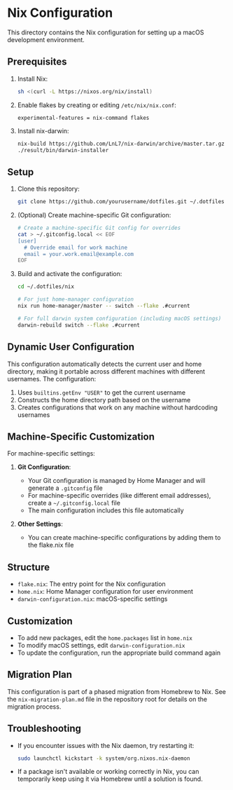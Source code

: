# Nix Configuration

This directory contains the Nix configuration for setting up a macOS development environment.

## Prerequisites

1. Install Nix:
   ```bash
   sh <(curl -L https://nixos.org/nix/install)
   ```

2. Enable flakes by creating or editing `/etc/nix/nix.conf`:
   ```
   experimental-features = nix-command flakes
   ```

3. Install nix-darwin:
   ```bash
   nix-build https://github.com/LnL7/nix-darwin/archive/master.tar.gz -A installer
   ./result/bin/darwin-installer
   ```

## Setup

1. Clone this repository:
   ```bash
   git clone https://github.com/yourusername/dotfiles.git ~/.dotfiles
   ```

2. (Optional) Create machine-specific Git configuration:
   ```bash
   # Create a machine-specific Git config for overrides
   cat > ~/.gitconfig.local << EOF
   [user]
     # Override email for work machine
     email = your.work.email@example.com
   EOF
   ```

3. Build and activate the configuration:
   ```bash
   cd ~/.dotfiles/nix
   
   # For just home-manager configuration
   nix run home-manager/master -- switch --flake .#current
   
   # For full darwin system configuration (including macOS settings)
   darwin-rebuild switch --flake .#current
   ```

## Dynamic User Configuration

This configuration automatically detects the current user and home directory, making it portable across different machines with different usernames. The configuration:

1. Uses `builtins.getEnv "USER"` to get the current username
2. Constructs the home directory path based on the username
3. Creates configurations that work on any machine without hardcoding usernames

## Machine-Specific Customization

For machine-specific settings:

1. **Git Configuration**: 
   - Your Git configuration is managed by Home Manager and will generate a `.gitconfig` file
   - For machine-specific overrides (like different email addresses), create a `~/.gitconfig.local` file
   - The main configuration includes this file automatically

2. **Other Settings**:
   - You can create machine-specific configurations by adding them to the flake.nix file

## Structure

- `flake.nix`: The entry point for the Nix configuration
- `home.nix`: Home Manager configuration for user environment
- `darwin-configuration.nix`: macOS-specific settings

## Customization

- To add new packages, edit the `home.packages` list in `home.nix`
- To modify macOS settings, edit `darwin-configuration.nix`
- To update the configuration, run the appropriate build command again

## Migration Plan

This configuration is part of a phased migration from Homebrew to Nix. See the `nix-migration-plan.md` file in the repository root for details on the migration process.

## Troubleshooting

- If you encounter issues with the Nix daemon, try restarting it:
  ```bash
  sudo launchctl kickstart -k system/org.nixos.nix-daemon
  ```

- If a package isn't available or working correctly in Nix, you can temporarily keep using it via Homebrew until a solution is found.
